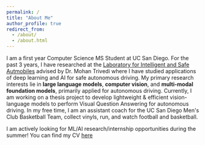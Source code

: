 ```yaml
---
permalink: /
title: "About Me"
author_profile: true
redirect_from: 
  - /about/
  - /about.html
---
```

I am a first year Computer Science MS Student at UC San Diego. For the past 3 years, I have researched at the [Laboratory for Intelligent and Safe Autmobiles](https://cvrr.ucsd.edu/) advised by Dr. Mohan Trivedi where I have studied applications of deep learning and AI for safe autonomous driving. My primary research interests lie in  **large language models**, **computer vision**, and **multi-modal foundation models**, primarily applied for autonomous driving. Currently, I am working on a thesis project to develop lightweight & efficient vision-language models to perform Visual Question Answering for autonomous driving. In my free time, I am an assistant coach for the UC San Diego Men's Club Basketball Team, collect vinyls, run, and watch football and basketball.

I am actively looking for ML/AI research/internship opportunities during the summer! You can find my CV [here](https://akshaygopalkr.github.io/files/Akshay_Gopalkrishnan_CV_Public.pdf)
